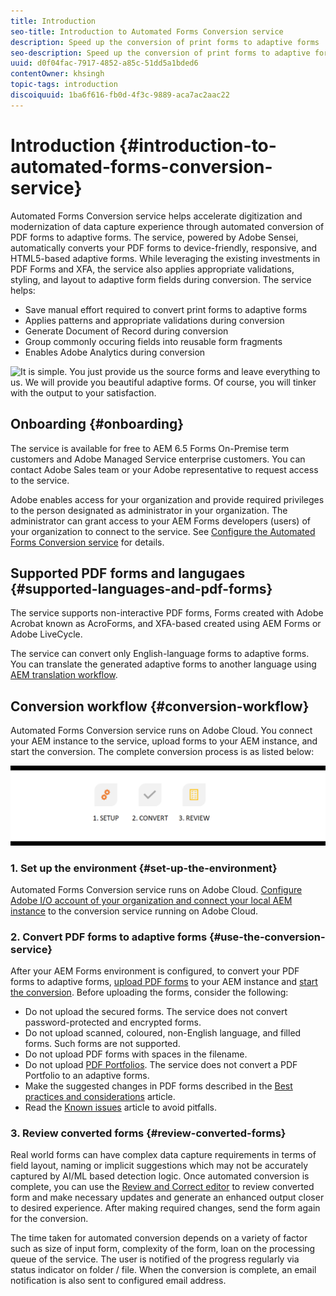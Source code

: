 ```yaml
---
title: Introduction
seo-title: Introduction to Automated Forms Conversion service
description: Speed up the conversion of print forms to adaptive forms 
seo-description: Speed up the conversion of print forms to adaptive forms
uuid: d0f04fac-7917-4852-a85c-51dd5a1bded6
contentOwner: khsingh
topic-tags: introduction
discoiquuid: 1ba6f616-fb0d-4f3c-9889-aca7ac2aac22
---
```


# Introduction {#introduction-to-automated-forms-conversion-service}

Automated Forms Conversion service helps accelerate digitization and modernization of data capture experience through automated conversion of PDF forms to adaptive forms. The service, powered by Adobe Sensei, automatically converts your PDF forms to device-friendly, responsive, and HTML5-based adaptive forms. While leveraging the existing investments in PDF Forms and XFA, the service also applies appropriate validations, styling, and layout to adaptive form fields during conversion. The service helps:

* Save manual effort required to convert print forms to adaptive forms
* Applies patterns and appropriate validations during conversion
* Generate Document of Record during conversion
* Group commonly occuring fields into reusable form fragments
* Enables Adobe Analytics during conversion

<!--
Comment Type: annotation
Last Modified By: asgupta
Last Modified Date: 2018-11-21T07:45:55.878-0500
Can a visual help better? Lots of bullet points to read for an overview. Or reduce word count. One way is to not write full sentences.
-->

<!--
Comment Type: annotation
Last Modified By: asgupta
Last Modified Date: 2018-11-21T07:45:19.346-0500
effort not labour. Also, labor not labour.
-->

![It is simple. You just provide us the source forms and leave everything to us. We will provide you beautiful adaptive forms. Of course, you will tinker with the output to your satisfaction. ](assets/pdf-to-adaptive-form-gitx50.gif)

## Onboarding {#onboarding}

<!--
Comment Type: annotation
Last Modified By: asgupta
Last Modified Date: 2018-11-21T07:11:53.395-0500
Sounds like it should come before workflow. If it must come after w/f then elaborate in title what is being overboarded. Gerund.
-->

The service is available for free to AEM  6.5 Forms On-Premise term customers and Adobe Managed Service enterprise customers. You can contact Adobe Sales team or your Adobe representative to request access to the service.

Adobe enables access for your organization and provide required privileges to the person designated as administrator in your organization. The administrator can grant access to your AEM Forms developers (users) of your organization to connect to the service. See [Configure the Automated Forms Conversion service](configure-service.md) for details.

<!--
Comment Type: annotation
Last Modified By: asgupta
Last Modified Date: 2018-11-21T07:05:29.754-0500
Branding. Adobe I/O
-->

<!--
Comment Type: annotation
Last Modified By: asgupta
Last Modified Date: 2018-11-21T07:56:03.973-0500
Froms?!
-->

## Supported PDF forms and langugaes {#supported-languages-and-pdf-forms}

<!--
Comment Type: annotation
Last Modified By: asgupta
Last Modified Date: 2018-11-21T07:11:38.823-0500
title case.
-->

<!--
Comment Type: annotation
Last Modified By: khsingh
Last Modified Date: 2018-11-21T09:33:33.003-0500

-->

The service supports non-interactive PDF forms, Forms created with Adobe Acrobat known as AcroForms, and XFA-based created using AEM Forms or Adobe LiveCycle.

The service can convert only English-language forms to adaptive forms. You can translate the generated adaptive forms to another language using [AEM translation workflow](https://helpx.adobe.com/experience-manager/6-5/forms/using/using-aem-translation-workflow-to-localize-adaptive-forms.html).

<!--
Comment Type: annotation
Last Modified By: asgupta
Last Modified Date: 2018-11-21T07:06:12.689-0500
Not part of w/f topic. Remove. Link to RNs.
-->

<!--
Comment Type: annotation
Last Modified By: asgupta
Last Modified Date: 2018-11-21T07:54:23.519-0500
using, not with.
-->

<!--
Comment Type: annotation
Last Modified By: asgupta
Last Modified Date: 2018-11-21T07:54:57.761-0500
English-language forms.
-->

## Conversion workflow  {#conversion-workflow}

<!--
Comment Type: annotation
Last Modified By: asgupta
Last Modified Date: 2018-11-21T06:49:26.826-0500
Need better title. Also, use sentence case.
-->

Automated Forms Conversion service runs on Adobe Cloud. You connect your AEM instance to the service, upload forms to your AEM instance, and start the conversion. The complete conversion process is as listed below:

<!--
Comment Type: annotation
Last Modified By: asgupta
Last Modified Date: 2018-11-21T07:17:59.738-0500
Remove parenthetical content. These must already be covered below in detailed steps. From overview of this H1, no need to mention all details.
-->

![Workflow](assets/conversion-workflow.png)

### 1. Set up the environment {#set-up-the-environment}

<!--
Comment Type: remark
Last Modified By: Khushwant Singh (khsingh)
Last Modified Date: 2018-11-21T08:57:03.211-0500
<p>Call out these 3 top-level steps before details start.</p>
<p>Can be just an UL or a quick diagram (<a href="https://helpx.adobe.com/content/dam/help/en/experience-manager/6-4/sites/administering/using/rich-text-editor/jcr_content/main-pars/image_2035059177/rte_workflow_v1.png" target="_blank">example</a>).<br /> </p>
<ul>
<li>Configure the environment</li>
<li>Use the conversion service</li>
<li>Review converted forms</li>
</ul>
-->

Automated Forms Conversion service runs on Adobe Cloud. [Configure Adobe I/O account of your organization and connect your local AEM instance](configure-service.md) to the conversion service running on Adobe Cloud.

### 2. Convert PDF forms to adaptive forms {#use-the-conversion-service}

After your AEM Forms environment is configured, to convert your PDF forms to adaptive forms, [upload PDF forms](convert-existing-forms-to-adaptive-forms.md) to your AEM instance and [start the conversion](convert-existing-forms-to-adaptive-forms.md#run-the-conversion). Before uploading the forms, consider the following:

* Do not upload the secured forms. The service does not convert password-protected and encrypted forms.
* Do not upload scanned, coloured, non-English language, and filled forms. Such forms are not supported.  
* Do not upload PDF forms with spaces in the filename.
* Do not upload [PDF Portfolios](https://helpx.adobe.com/acrobat/using/overview-pdf-portfolios.html). The service does not convert a PDF Portfolio to an adaptive forms.
* Make the suggested changes in PDF forms described in the [Best practices and considerations](styles-and-pattern-considerations-and-best-practices.md) article.
* Read the [Known issues](known-issues.md) article to avoid pitfalls.

<!--
Comment Type: draft

<ol>
<li></li>
<li><p><strong>Start the conversion</strong>: Select the folder containing the print forms and <a href="convert-existing-forms-to-adaptive-forms.md#run-the-conversion" target="_blank">start the conversion</a>. On the dialog box, select a cloud service configuration, specify output location, and click start conversion. Source forms are uploaded to Adobe Cloud for conversion.</p> </li>
<draft-comment type="draft">
<li>Step text</li>
</draft-comment>
<draft-comment type="draft">
<li>Step text</li>
</draft-comment>
<draft-comment type="draft">
<li>Step text</li>
</draft-comment>
</ol>
-->

### 3. Review converted forms {#review-converted-forms}

Real world forms can have complex data capture requirements in terms of field layout, naming or implicit suggestions which may not be accurately captured by AI/ML based detection logic. Once automated conversion is complete, you can use the [Review and Correct editor](review-correct-ui-edited.md) to review converted form and make necessary updates and generate an enhanced output closer to desired experience. After making required changes, send the form again for the conversion.

The time taken for automated conversion depends on a variety of factor such as size of input form, complexity of the form, loan on the processing queue of the service. The user is notified of the progress regularly via status indicator on folder / file. When the conversion is complete, an email notification is also sent to configured email address.

<!--
Comment Type: draft

<ol>
<li><p><strong>Set up the environment</strong>: Before starting the conversion, connect your AEM Forms instance to the conversion service running on Adobe I/O, prepare templates, prepare themes, customize meta-model, and configure email service:</p>
<ol>
<li>Install <a href="https://helpx.adobe.com/experience-manager/6-5/forms/using/installing-configuring-aem-forms-osgi.html" target="_blank">AEM Forms add-on package</a> and <a href="configure-service.md#download-and-install-the-connector-package" target="_blank">Conversion Manager package</a>: Install AEM Forms add-on package to avail AEM Forms capabilities and Conversion Manager package to avail conversion service capabilities.<br /> </li>
<li>Create an adaptive form theme: A theme provides a unique appearance and style to an adaptive form. You can apply out of the box themes provided with adaptive forms or <a href="https://helpx.adobe.com/experience-manager/6-5/forms/using/themes.html" target="_blank">create custom themes</a> of your own.</li>
<li>Create an adaptive form template: A template contains a set of adaptive form components common for a set of forms. For example, identical header, footer, and logo for the forms of an organization. You can use the <a href="https://helpx.adobe.com/experience-manager/6-5/forms/using/template-editor.html" target="_blank">template editor</a> to create a template. <br /> </li>
<li>Customize meta-model: Meta-model defines mapping for all the adaptive form components. For example, a print form field with keywords phone, telephone, mobile phone, work phone, home phone, telephone number, telephone no, and phone number are all mapped to the adaptive form’s telephone component. It also allows the service to pre-configure validations, rules, data patterns, help text, and accessibility properties of adaptive form components. Extend the default meta-model to add organization-specific mapping and validations.</li>
<li>Configure email notifications: <a href="configure-service.md#main-pars-header-393337952" target="_blank">Configure email-service</a> to receive the status of conversion.<br /> </li>
<li>Configure cloud services: Create a <a href="configure-service.md#configure-the-cloud-service" target="_blank">cloud service configuration</a> to connect your AEM instance to the conversion service. It also allows you to specify a template, theme, and form fragments for conversion.</li>
</ol>
<draft-comment lastmodifiedby="asgupta" lastmodifieddate="2018-11-21T07:22:56.068-0500" type="annotation">
with keywords?
</draft-comment>
<draft-comment lastmodifiedby="asgupta" lastmodifieddate="2018-11-21T07:23:28.361-0500" type="annotation">
are all mapped...
</draft-comment>
<draft-comment lastmodifiedby="asgupta" lastmodifieddate="2018-11-21T07:23:39.508-0500" type="annotation">
Space.
</draft-comment>
<draft-comment lastmodifiedby="asgupta" lastmodifieddate="2018-11-21T07:24:58.106-0500" type="annotation">
Another idea to lessen the word count is to hyphenate like "organization-specific mapping and properties." 4 instead of 7 words :)
</draft-comment>
<draft-comment lastmodifiedby="asgupta" lastmodifieddate="2018-11-21T07:25:50.144-0500" type="annotation">
via email. Or just remove via email to shorten.
</draft-comment>
<draft-comment lastmodifiedby="asgupta" lastmodifieddate="2018-11-21T07:26:13.167-0500" type="annotation">
AEM instance.
</draft-comment>
<draft-comment lastmodifiedby="asgupta" lastmodifieddate="2018-11-21T07:26:38.640-0500" type="annotation">
for conversion.
</draft-comment>
<draft-comment lastmodifiedby="asgupta" lastmodifieddate="2018-11-21T07:31:40.657-0500" type="annotation">
Can re-write as, "Install AEM Forms add-on package to avail AEM Forms capabilities and Conversion Manager package to avail x, y, and z."
</draft-comment>
<draft-comment color="yellow" lastmodifiedby="asgupta" lastmodifieddate="2018-11-21T07:10:33.343-0500" prevfirstname="Ashish" prevlastname="Gupta ." type="remark">
<p><strong>Workflow diagram</strong></p>
<p>Place before detailed text. Ideally, at the beginning and set the sequence of the textual instructions.</p>
<p>Sleek arrows. Too big.</p>
<p>Can add color coding to demarcate AEM and Adobe Cloud.</p>
<p>The icons used in w/f diagram should ideally match with icons used in UI.</p>
<p>Ampersand usage in Review and Correct.<br /> </p>
</draft-comment></li>
<li><p><strong>Use the conversion service</strong>: Use the conversion service to convert print PDF forms available on your AEM Forms instance to adaptive forms. To convert the forms:</p>
<ol>
<li><a href="convert-existing-forms-to-adaptive-forms.md" target="_blank">Upload source forms</a>: Upload the forms to be converted to a folder on your AEM Forms instance. The conversion is run on all the source forms available in the folder.<br /> </li>
<li><a href="convert-existing-forms-to-adaptive-forms.md#run-the-conversion" target="_blank">Start the conversion</a>: Select the folder containing the source forms and start the conversion. On the dialog box, select a cloud service configuration, specify output location, and click start conversion. Source forms are uploaded to Adobe Cloud for conversion.</li>
</ol> <p>On successful conversion, an adaptive form and its schema are generated and downloaded to your AEM Forms instance. Adaptive forms fragments its schemas are also generated, if applicable.</p>
<draft-comment lastmodifiedby="asgupta" lastmodifieddate="2018-11-21T07:35:20.093-0500" type="annotation">
Conversion service supports only x,y,andz.
</draft-comment>
<draft-comment lastmodifiedby="asgupta" lastmodifieddate="2018-11-21T07:48:01.424-0500" type="annotation">
the dialog is not named start conversion.
</draft-comment>
<draft-comment lastmodifiedby="asgupta" lastmodifieddate="2018-11-21T07:49:31.255-0500" type="annotation">
The second half of 2.b is not about starting the conversion. It is conceptual info about post-conversion.
</draft-comment></li>
<li><p><strong>Review converted forms</strong>: Your forms can have complex data capture requirements. Once automated conversion is complete, you can use the <a href="review-correct-ui-edited.md" target="_blank">Review and Correct editor</a> to review converted form and make necessary updates and generate an enhanced output closer to desired experience. After making required changes, resend the forms to the conversion service. </p> <p>Conversion of a PDF form to an adaptive form might take some time based on the load on the Adobe I/O servers. When the conversion is complete, an email notification is sent to configured email address.</p>  
<draft-comment lastmodifiedby="asgupta" lastmodifieddate="2018-11-21T07:09:03.159-0500" type="annotation">
Ampersand?
</draft-comment>
<draft-comment lastmodifiedby="asgupta" lastmodifieddate="2018-11-21T07:51:33.029-0500" type="annotation">
I think it should be real-world. Not sure. Check in Acrolinx.
</draft-comment>
<draft-comment lastmodifiedby="asgupta" lastmodifieddate="2018-11-21T07:52:25.596-0500" type="annotation">
Just say, you can review converted form to make necessary updates.... Saying review quality of conversion may hint that there are issues with quality :)
</draft-comment>
<draft-comment lastmodifiedby="asgupta" lastmodifieddate="2018-11-21T07:52:46.752-0500" type="annotation">
the required
</draft-comment>
<draft-comment lastmodifiedby="asgupta" lastmodifieddate="2018-11-21T07:53:44.175-0500" type="annotation">
Are the forms automatically sent? If yes, then this is correct. Just FYI conceptual info. If not automatically sent, then mention as actionable info. "After making the required changes, re-send the forms to the conversion service."
</draft-comment></li>
<draft-comment type="draft">
<li>Step text</li>
</draft-comment>
<draft-comment type="draft">
<li>Step text</li>
</draft-comment>
</ol>
-->

<!--
Comment Type: draft

<h2>Prerequisites </h2>
-->

<!--
Comment Type: draft

<p>Before you can use the Automated Forms Conversion service, ensure the following to create an integration on Adobe I/O:</p>
<ul>
<li>An Adobe ID account that has administrator privileges for the organization.</li>
<li>The Automated Forms Conversion service is enabled for your organization.</li>
</ul>
-->